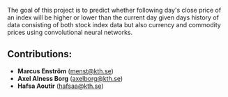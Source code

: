 The goal of this project is to predict whether following day's close price of an index will be higher or lower than the current day given days history of data consisting of both stock index data but also currency and commodity prices using convolutional neural networks. 

## Contributions: 


* **Marcus Enström** (menst@kth.se)
* **Axel Alness Borg** (axelborg@kth.se)
* **Hafsa Aoutir** (hafsaa@kth.se)

